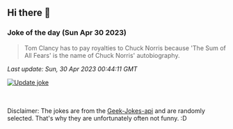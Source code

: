 ## Hi there 👋

### Joke of the day (Sun Apr 30 2023)
<!-- joke -->
>Tom Clancy has to pay royalties to Chuck Norris because 'The Sum of All Fears' is the name of Chuck Norris' autobiography.
<!-- /joke -->

*Last update: Sun, 30 Apr 2023 00:44:11 GMT*

[![Update joke](https://github.com/nclskfm/nclskfm/actions/workflows/joke.yml/badge.svg)](https://github.com/nclskfm/nclskfm/actions/workflows/joke.yml)

<br><br>
Disclaimer: The jokes are from the [Geek-Jokes-api](https://github.com/sameerkumar18/geek-joke-api) and are randomly selected. That's why they are unfortunately often not funny. :D
